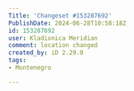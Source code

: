 ```yaml
---
Title: 'Changeset #153287692'
PublishDate: 2024-06-28T10:58:18Z
id: 153287692
user: Kladionica Meridian
comment: location changed
created_by: iD 2.29.0
tags:
- Montenegro

---
```

